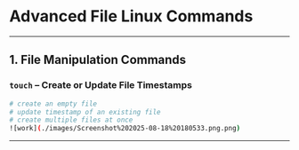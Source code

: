 # Advanced File Linux Commands

---

## **1. File Manipulation Commands**

### **`touch`** – Create or Update File Timestamps

```bash
# create an empty file
# update timestamp of an existing file
# create multiple files at once
![work](./images/Screenshot%202025-08-18%20180533.png.png)

```

---

